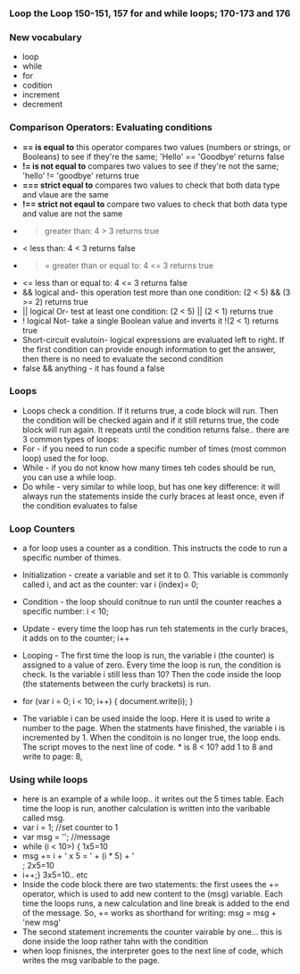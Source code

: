 ### Loop the Loop 150-151, 157 for and while loops; 170-173 and 176

### New vocabulary 
* loop 
* while 
* for 
* codition 
* increment
* decrement

### Comparison Operators: Evaluating conditions 
*  **== is equal to** this operator compares two values (numbers or strings, or Booleans) to see if they're the same; 'Hello' == 'Goodbye' returns false 
* **!= is not equal to** compares two values to see if they're not the same; 'hello' != 'goodbye' returns true 
* **=== strict equal to** compares two values to check that both data type and vlaue are the same 
* **!== strict not eqaul to** compare two values to check that both data type and value are not the same
* > greater than: 4 > 3 returns true
* < less than: 4 < 3 returns false 
* >= greater than or equal to: 4 <= 3 returns true
* <= less than or equal to: 4 <= 3 returns false
* && logical and- this operation test more than one condition: (2 < 5) && (3 >= 2) returns true
* || logical Or- test at least one condition: (2 < 5) || (2 < 1) returns true
* ! logical Not- take a single Boolean value and inverts it !(2 < 1) returns true
* Short-circuit evalutoin- logical expressions are evaluated left to right. If the first condition can provide enough information to get the answer, then there is no need to evaluate the second condition 
* false && anything - it has found a false  

### Loops 
* Loops check a condition. If it returns true, a code block will run. Then the condition will be checked again and if it still returns true, the code block will run again. It repeats until the condition returns false.. there are 3 common types of loops: 
* For - if you need to run code a specific number of times (most common loop) used the for loop. 
* While - if you do not know how many times teh codes should be run, you can use a while loop. 
* Do while - very similar to while loop, but has one key difference: it will always run the statements inside the curly braces at least once, even if the condition evaluates to false


### Loop Counters 
* a for loop uses a counter as a condition. This instructs the code to run a specific number of thimes.
* Initialization - create a variable and set it to 0. This variable is commonly called i, and act as the counter: var i (index)= 0; 
* Condition - the loop should conitnue to run until the counter reaches a specific number: i < 10; 
* Update - every time the loop has run teh statements in the curly braces, it adds on to the counter; i++
* Looping - The first time the loop is run, the variable i (the counter) is assigned to a value of zero.
Every time the loop is run, the condition is check. Is the variable i still less than 10? Then the code inside the loop (the statements between the curly brackets) is run. 
* for (var i = 0; i < 10; i++) {
    document.write(i);
}

* The variable i can be used inside the loop. Here it is used to write a number to the page. When the statments have finished, the variable i is incremented by 1. When the conditoin is no longer true, the loop ends. The script moves to the next line of code. 
        * is 8 < 10? add 1 to 8 and write to page: 8,
### Using while loops
* here is an example of a while loop.. it writes out the 5 times table. Each time the loop is run, another calculation is written into the varibable called msg. 
* var i = 1;    //set counter to 1
* var msg = ''; //message
* while (i < 10>) {                                       1x5=10
*    msg += i + ' x 5 = ' + (i * 5) + '<br />;            2x5=10 
*    i++;}                                                3x5=10.. etc          
* Inside the code block there are two statements: the first usees the += operator, which is used to add new content to the (msg) variable. Each time the loops runs, a new calculation and line break is added to the end of the message. So, += works as shorthand for writing: msg = msg + 'new msg'
* The second statement increments the counter vairable by one... this is done inside the loop rather tahn with the condition 
* when loop finisnes, the interpreter goes to the next line of code, which writes the msg varibable to the page. 

